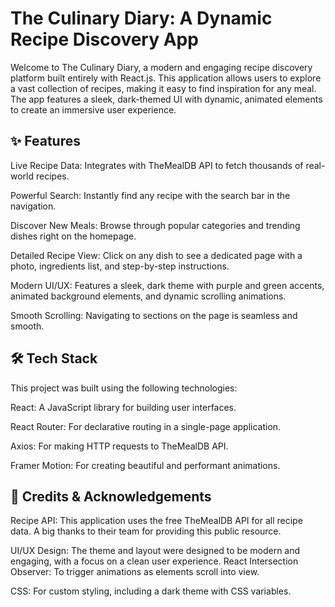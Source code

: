 # The Culinary Diary: A Dynamic Recipe Discovery App
Welcome to The Culinary Diary, a modern and engaging recipe discovery platform built entirely with React.js. This application allows users to explore a vast collection of recipes, making it easy to find inspiration for any meal. The app features a sleek, dark-themed UI with dynamic, animated elements to create an immersive user experience.

## ✨ Features
Live Recipe Data: Integrates with TheMealDB API to fetch thousands of real-world recipes.

Powerful Search: Instantly find any recipe with the search bar in the navigation.

Discover New Meals: Browse through popular categories and trending dishes right on the homepage.

Detailed Recipe View: Click on any dish to see a dedicated page with a photo, ingredients list, and step-by-step instructions.

Modern UI/UX: Features a sleek, dark theme with purple and green accents, animated background elements, and dynamic scrolling animations.

Smooth Scrolling: Navigating to sections on the page is seamless and smooth.

## 🛠️ Tech Stack
This project was built using the following technologies:

React: A JavaScript library for building user interfaces.

React Router: For declarative routing in a single-page application.

Axios: For making HTTP requests to TheMealDB API.

Framer Motion: For creating beautiful and performant animations.

## 🙏 Credits & Acknowledgements

Recipe API: This application uses the free TheMealDB API for all recipe data. A big thanks to their team for providing this public resource.

UI/UX Design: The theme and layout were designed to be modern and engaging, with a focus on a clean user experience.
React Intersection Observer: To trigger animations as elements scroll into view.

CSS: For custom styling, including a dark theme with CSS variables.

